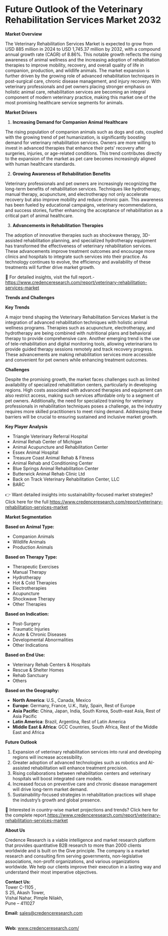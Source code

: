 # Future Outlook of the Veterinary Rehabilitation Services Market 2032


<p><strong>Market Overview</strong></p>
<p>The Veterinary Rehabilitation Services Market is expected to grow from USD 885 million in 2024 to USD 1,745.37 million by 2032, with a compound annual growth rate (CAGR) of 8.86%. This notable growth reflects the rising awareness of animal wellness and the increasing adoption of rehabilitation therapies to improve mobility, recovery, and overall quality of life in companion, production, and wildlife animals. The market expansion is further driven by the growing role of advanced rehabilitation techniques in post-surgical care, chronic disease management, and injury recovery. With veterinary professionals and pet owners placing stronger emphasis on holistic animal care, rehabilitation services are becoming an integral component of modern veterinary practice, making this market one of the most promising healthcare service segments for animals.</p>
<p><strong>Market Drivers</strong></p>
<ol>
<li><strong> Increasing Demand for Companion Animal Healthcare</strong></li>
</ol>
<p>The rising population of companion animals such as dogs and cats, coupled with the growing trend of pet humanization, is significantly boosting demand for veterinary rehabilitation services. Owners are more willing to invest in advanced therapies that enhance their pets&rsquo; recovery after surgeries, injuries, or age-related conditions. This trend contributes directly to the expansion of the market as pet care becomes increasingly aligned with human healthcare standards.</p>
<ol start="2">
<li><strong> Growing Awareness of Rehabilitation Benefits</strong></li>
</ol>
<p>Veterinary professionals and pet owners are increasingly recognizing the long-term benefits of rehabilitation services. Techniques like hydrotherapy, manual therapy, acupuncture, and electrotherapy not only accelerate recovery but also improve mobility and reduce chronic pain. This awareness has been fueled by educational campaigns, veterinary recommendations, and success stories, further enhancing the acceptance of rehabilitation as a critical part of animal healthcare.</p>
<ol start="3">
<li><strong> Advancements in Rehabilitation Therapies</strong></li>
</ol>
<p>The adoption of innovative therapies such as shockwave therapy, 3D-assisted rehabilitation planning, and specialized hydrotherapy equipment has transformed the effectiveness of veterinary rehabilitation services. These advancements improve treatment outcomes and encourage more clinics and hospitals to integrate such services into their practice. As technology continues to evolve, the efficiency and availability of these treatments will further drive market growth.</p>
<p>📖 For detailed insights, visit the full report.-<a href="https://www.credenceresearch.com/report/veterinary-rehabilitation-services-market">https://www.credenceresearch.com/report/veterinary-rehabilitation-services-market</a></p>
<p><strong>Trends and Challenges</strong></p>
<p><strong>Key Trends</strong></p>
<p>A major trend shaping the Veterinary Rehabilitation Services Market is the integration of advanced rehabilitation techniques with holistic animal wellness programs. Therapies such as acupuncture, electrotherapy, and hydrotherapy are being combined with nutritional plans and behavioral therapy to provide comprehensive care. Another emerging trend is the use of tele-rehabilitation and digital monitoring tools, allowing veterinarians to provide guided therapy sessions remotely and track recovery progress. These advancements are making rehabilitation services more accessible and convenient for pet owners while enhancing treatment outcomes.</p>
<p><strong>Challenges</strong></p>
<p>Despite the promising growth, the market faces challenges such as limited availability of specialized rehabilitation centers, particularly in developing regions. High costs associated with advanced therapies and equipment can also restrict access, making such services affordable only to a segment of pet owners. Additionally, the need for specialized training for veterinary professionals in rehabilitation techniques poses a challenge, as the industry requires more skilled practitioners to meet rising demand. Addressing these barriers will be crucial to ensuring sustained and inclusive market growth.</p>
<p><strong>Key Player Analysis</strong></p>
<ul>
<li>Triangle Veterinary Referral Hospital</li>
<li>Animal Rehab Center of Michigan</li>
<li>Animal Acupuncture and Rehabilitation Center</li>
<li>Essex Animal Hospital</li>
<li>Treasure Coast Animal Rehab &amp; Fitness</li>
<li>Animal Rehab and Conditioning Center</li>
<li>Blue Springs Animal Rehabilitation Center</li>
<li>Butterwick Animal Rehab Clinic Ltd</li>
<li>Back on Track Veterinary Rehabilitation Center, LLC</li>
<li>BARC</li>
</ul>
<p>👉 Want detailed insights into sustainability-focused market strategies? Click here for the full <a href="https://www.credenceresearch.com/report/veterinary-rehabilitation-services-market">https://www.credenceresearch.com/report/veterinary-rehabilitation-services-market</a></p>
<p><strong>Market Segmentation</strong></p>
<p><strong>Based on Animal Type:</strong></p>
<ul>
<li>Companion Animals</li>
<li>Wildlife Animals</li>
<li>Production Animals</li>
</ul>
<p><strong>Based on Therapy Type:</strong></p>
<ul>
<li>Therapeutic Exercises</li>
<li>Manual Therapy</li>
<li>Hydrotherapy</li>
<li>Hot &amp; Cold Therapies</li>
<li>Electrotherapies</li>
<li>Acupuncture</li>
<li>Shockwave Therapy</li>
<li>Other Therapies</li>
</ul>
<p><strong>Based on Indication:</strong></p>
<ul>
<li>Post-Surgery</li>
<li>Traumatic Injuries</li>
<li>Acute &amp; Chronic Diseases</li>
<li>Developmental Abnormalities</li>
<li>Other Indications</li>
</ul>
<p><strong>Based on End Use:</strong></p>
<ul>
<li>Veterinary Rehab Centers &amp; Hospitals</li>
<li>Rescue &amp; Shelter Homes</li>
<li>Rehab Sanctuary</li>
<li>Others</li>
</ul>
<p><strong>Based on the Geography:</strong></p>
<ul>
<li><strong>North America</strong>: U.S., Canada, Mexico</li>
<li><strong>Europe</strong>: Germany, France, U.K., Italy, Spain, Rest of Europe</li>
<li><strong>Asia Pacific</strong>: China, Japan, India, South Korea, South-east Asia, Rest of Asia Pacific</li>
<li><strong>Latin America</strong>: Brazil, Argentina, Rest of Latin America</li>
<li><strong>Middle East &amp; Africa</strong>: GCC Countries, South Africa, Rest of the Middle East and Africa</li>
</ul>
<p><strong>Future Outlook</strong></p>
<ol>
<li>Expansion of veterinary rehabilitation services into rural and developing regions will increase accessibility.</li>
<li>Greater adoption of advanced technologies such as robotics and AI-assisted rehabilitation will enhance treatment precision.</li>
<li>Rising collaborations between rehabilitation centers and veterinary hospitals will boost integrated care models.</li>
<li>Increased focus on preventive care and chronic disease management will drive long-term market demand.</li>
<li>Sustainability-focused strategies in rehabilitation practices will shape the industry&rsquo;s growth and global presence.</li>
</ol>
<p>📌 Interested in country-wise market projections and trends? Click here for the complete report.<a href="https://www.credenceresearch.com/report/veterinary-rehabilitation-services-market">https://www.credenceresearch.com/report/veterinary-rehabilitation-services-market</a></p>
<p><strong>About Us</strong></p>
<p>Credence Research is a viable intelligence and market research platform that provides quantitative B2B research to more than 2000 clients worldwide and is built on the Give principle. The company is a market research and consulting firm serving governments, non-legislative associations, non-profit organizations, and various organizations worldwide. We help our clients improve their execution in a lasting way and understand their most imperative objectives.</p>
<p><strong>Contact Us:</strong><br /> Tower C-1105 ,<br /> S 25, Akash Tower,<br /> Vishal Nahar, Pimple Nilakh,<br /> Pune &ndash; 411027</p>
<p><strong>Email:</strong> <a href="mailto:sales@credenceresearch.com">sales@credenceresearch.com</a></p>
<p><br /> <strong>Web:</strong> <a href="http://www.credenceresearch.com/">www.credenceresearch.com/</a></p>
